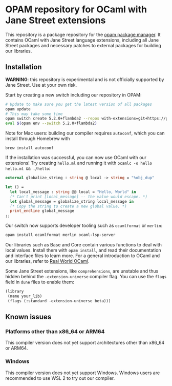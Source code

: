 # OPAM repository for OCaml with Jane Street extensions

This repository is a package repository for the [opam package manager](https://opam.ocaml.org). It contains OCaml with Jane Street language
extensions, including all Jane Street packages and necessary patches to external packages for building our libraries.

## Installation

**WARNING**: this repository is experimental and is not officially supported by Jane Street. Use at your own risk.

Start by creating a new switch including our repository in OPAM:

```sh
# Update to make sure you get the latest version of all packages
opam update
# This may take some time
opam switch create 5.2.0+flambda2 --repos with-extensions=git+https://github.com/janestreet/opam-repository.git#with-extensions,default
eval $(opam env --switch 5.2.0+flambda2)
```

Note for Mac users: building our compiler requires `autoconf`, which you can install through Homebrew with
```
brew install autoconf
```

If the installation was successful, you can now use OCaml with our extensions! Try creating `hello.ml` and running it with `ocamlc -o hello hello.ml && ./hello`:

```ocaml
external globalize_string : string @ local -> string = "%obj_dup"

let () =
  let local_message : string @@ local = "Hello, World" in
  (* Can't print [local_message] -- the value would escape. *)
  let global_message = globalize_string local_message in
  (* Copy the string to create a new global value. *)
  print_endline global_message
;;
```

Our switch now supports developer tooling such as `ocamlformat` or `merlin`:

```sh
opam install ocamlformat merlin ocaml-lsp-server
```

Our libraries such as Base and Core contain various functions to deal with local values. Install them with `opam install`,
and read their documentation and interface files to learn more. For a general introduction to OCaml and our libraries,
refer to [Real World OCaml](https://dev.realworldocaml.org/index.html).

Some Jane Street extensions, like `comprehensions`, are unstable and thus hidden behind the `-extension-universe` compiler flag.
You can use the `flags` field in `dune` files to enable them:

```ocaml
(library
 (name your_lib)
 (flags (:standard -extension-universe beta)))
```

## Known issues

### Platforms other than x86_64 or ARM64

This compiler version does not yet support architectures other than x86_64 or ARM64.

### Windows

This compiler version does not yet support Windows. Windows users are recommended to use WSL 2 to try out our compiler.

